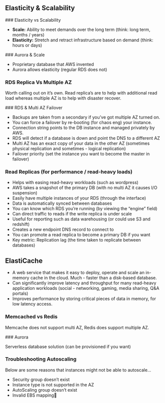 
## Elasticity & Scalability

### Elasticity vs Scalability

- **Scale:** Ability to meet demands over the long term (think: long term, months / years)
- **Elasticity:** Stretch and retract infrastructure based on demand (think: hours or days)

### Aurora & Scale
- Proprietary database that AWS invented
- Aurora allows elasticity (regular RDS does not)

### RDS Replica Vs Multiple AZ
Worth calling out on it’s own. Read replica’s are to help with additional read load whereas multiple AZ is to help with disaster recover.

### RDS & Multi AZ Failover
- Backups are taken from a secondary if you’ve got multiple AZ turned on.
- You can force a failover by re-booting (for chaos eng)  your instance.
- Connection string points to the DB instance and managed privately by AWS.
- RDS will detect if a database is down and point the DNS to a different AZ
- Multi AZ has an exact copy of your data in the other AZ (sometimes physical replication and sometimes - logical replication)
- Failover priority (set the instance you want to become the master in failover)

### Read Replicas (for performance / read-heavy loads)
- Helps with easing read-heavy workloads (such as wordpress)
- AWS takes a snapshot of the primary DB (with no multi AZ it causes I/O suspension)
- Easily have multiple instances of your RDS (through the interface)
- Data is automatically synced between databases
- You can know which RDS you’re running (by viewing the “engine” field)
- Can direct traffic to reads if the write replica is under scale
- Useful for reporting such as data warehousing (or could use S3 and redshift)
- Creates a new endpoint DNS record to connect to
- You can promote a read replica to become a primary DB if you want
- Key metric: Replication lag (the time taken to replicate between databases)

## ElastiCache
- A web service that makes it easy to deploy, operate and scale an in-memory cache in the cloud. Much - faster than a disk-based database.
- Can significantly improve latency and throughput for many read-heavy application workloads (social - networking, gaming, media sharing, Q&A portals)
- Improves performance by storing critical pieces of data in memory, for low latency access.

### Memcached vs Redis
Memcache does not support multi AZ, Redis does support multiple AZ.

### Aurora

Serverless database solution (can be provisioned if you want)

### Troubleshooting Autoscaling

Below are some reasons that instances might not be able to autoscale...

- Security group doesn’t exist
- Instance type is not supported in the AZ
- AutoScaling group doesn’t exist
- Invalid EBS mapping
